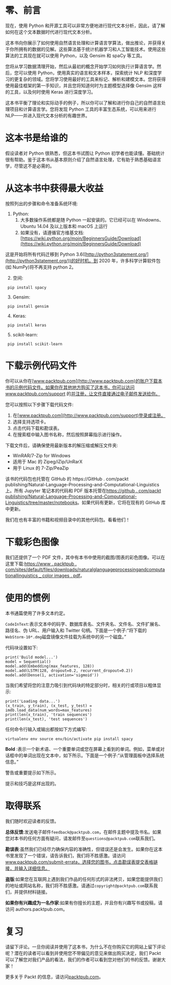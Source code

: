 

# 零、前言

现在，使用 Python 和开源工具可以非常方便地进行现代文本分析，因此，请了解如何在这个文本数据时代进行现代文本分析。

这本书向你展示了如何使用自然语言处理和计算语言学算法，做出推论，并获得关于你所拥有的数据的见解。这些算法基于统计机器学习和人工智能技术。使用这些算法的工具现在就可以使用 Python，以及 Gensim 和 spaCy 等工具。

您将从学习数据清理开始，然后从最初的概念开始学习如何执行计算语言学。然后，您可以使用 Python，使用真实的语言和文本样本，探索统计 NLP 和深度学习的更复杂的领域。您将学习使用最好的工具来标记、解析和建模文本。您将获得使用最佳框架的第一手知识，并且您将知道何时为主题模型选择像 Gensim 这样的工具，以及何时使用 Keras 进行深度学习。

这本书平衡了理论和实际动手的例子，所以你可以了解和进行你自己的自然语言处理项目和计算语言学。您将发现 Python 工具的丰富生态系统，可以用来进行 NLP——并进入现代文本分析的有趣世界。



# 这本书是给谁的

假设读者对 Python 很熟悉，但这本书试图让 Python 初学者也能读懂。基础统计很有帮助。鉴于这本书从基本原则介绍了自然语言处理，它有助于熟悉基础语言学，尽管这不是必需的。



# 从这本书中获得最大收益

按照列出的步骤和命令准备系统环境:

1.  Python:
    1.  大多数操作系统都是随 Python 一起安装的。它已经可以在 Windowns、Ubuntu 14.04 及以上版本和 macOS 上运行
    2.  如果没有，请遵循官方维基文档:[https://wiki.python.org/moin/BeginnersGuide/Download](https://wiki.python.org/moin/BeginnersGuide/Download)

这是开始将所有代码迁移到 Python 3.6([http://python3statement.org/](http://python3statement.org/))的好时机。到 2020 年，许多科学计算软件包(如 NumPy)将不再支持 python 2。

2.  空间:

```
 pip install spacy 
```

3.  Gensim:

```
 pip install gensim
```

4.  Keras:

```
 pip install keras
```

5.  scikit-learn:

```
 pip install scikit-learn
```



# 下载示例代码文件

你可以从你在[www.packtpub.com](http://www.packtpub.com)的账户下载本书的示例代码文件。如果你在其他地方购买了这本书，你可以访问 www.packtpub.com/support 的[并注册，让文件直接通过电子邮件发送给你。](http://www.packtpub.com/support)

您可以按照以下步骤下载代码文件:

1.  在[www.packtpub.com](http://www.packtpub.com/support)登录或注册。
2.  选择支持选项卡。
3.  点击代码下载和勘误表。
4.  在搜索框中输入图书名称，然后按照屏幕指示进行操作。

下载文件后，请确保使用最新版本的解压缩或解压文件夹:

*   WinRAR/7-Zip for Windows
*   适用于 Mac 的 Zipeg/iZip/UnRarX
*   用于 Linux 的 7-Zip/PeaZip

该书的代码包也托管在 GitHub 的 https://GitHub . com/packt publishing/Natural-Language-Processing-and-Computational-Linguistics 上。所有 Jupyter 笔记本的代码和 PDF 版本托管在[https://github . com/packt publishing/Natural-Language-Processing-and-Computational-Linguistics/tree/master/notebooks](https://github.com/PacktPublishing/Natural-Language-Processing-and-Computational-Linguistics/tree/master/notebooks)。如果代码有更新，它将在现有的 GitHub 库中更新。

我们在也有丰富的书籍和视频目录中的其他代码包。看看他们！



# 下载彩色图像

我们还提供了一个 PDF 文件，其中有本书中使用的截图/图表的彩色图像。可以在这里下载:[https://www . packtpub . com/sites/default/files/downloads/naturalglanguageprocessingandcomputationallinguistics _ color images . pdf](https://www.packtpub.com/sites/default/files/downloads/NaturalLanguageProcessingandComputationalLinguistics_ColorImages.pdf)。



# 使用的惯例

本书通篇使用了许多文本约定。

`CodeInText`:表示文本中的码字、数据库表名、文件夹名、文件名、文件扩展名、路径名、伪 URL、用户输入和 Twitter 句柄。下面是一个例子:“将下载的`WebStorm-10*.dmg`磁盘镜像文件挂载为系统中的另一个磁盘。”

代码块设置如下:

```
print('Build model...')
model = Sequential()
model.add(Embedding(max_features, 128))
model.add(LSTM(128, dropout=0.2, recurrent_dropout=0.2))
model.add(Dense(1, activation='sigmoid'))
```

当我们希望将您的注意力吸引到代码块的特定部分时，相关的行或项目以粗体显示:

```
print('Loading data...')
(x_train, y_train), (x_test, y_test) = imdb.load_data(num_words=max_features)
print(len(x_train), 'train sequences')
print(len(x_test), 'test sequences')
```

任何命令行输入或输出都按如下方式编写:

```
virtualenv env source env/bin/activate pip install spacy
```

**Bold** :表示一个新术语、一个重要单词或您在屏幕上看到的单词。例如，菜单或对话框中的单词出现在文本中，如下所示。下面是一个例子:“从管理面板中选择系统信息。”

警告或重要提示如下所示。

提示和技巧是这样出现的。



# 取得联系

我们随时欢迎读者的反馈。

**总体反馈**:发送电子邮件`feedback@packtpub.com`，在邮件主题中提及书名。如果您对本书的任何方面有疑问，请发邮件至`questions@packtpub.com`联系我们。

**勘误表**:虽然我们已经尽力确保内容的准确性，但错误还是会发生。如果你在这本书里发现了一个错误，请告诉我们，我们将不胜感激。请访问 www.packtpub.com/submit-errata，选择您的图书，点击勘误表提交表格链接，并输入详细信息。

**盗版**:如果您在互联网上遇到我们作品的任何形式的非法拷贝，如果您能提供我们的地址或网站名称，我们将不胜感激。请通过`copyright@packtpub.com`联系我们，并提供材料链接。

**如果你有兴趣成为一名作家**:如果有你擅长的主题，并且你有兴趣写书或投稿，请访问 authors.packtpub.com。



# 复习

请留下评论。一旦你阅读并使用了这本书，为什么不在你购买它的网站上留下评论呢？潜在的读者可以看到并使用您不带偏见的意见来做出购买决定，我们 Packt 可以了解您对我们产品的看法，我们的作者可以看到您对他们的书的反馈。谢谢大家！

更多关于 Packt 的信息，请访问[packtpub.com](https://www.packtpub.com/)。